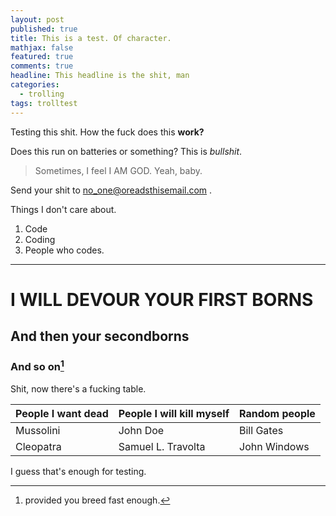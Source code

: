 ```yaml
---
layout: post
published: true
title: This is a test. Of character.
mathjax: false
featured: true
comments: true
headline: This headline is the shit, man
categories: 
  - trolling
tags: trolltest
---
```


Testing this shit. How the fuck does this **work?**

Does this run on batteries or something? This is *bullshit*.

> Sometimes, I feel I AM GOD. Yeah, baby.

Send your shit to <no_one@oreadsthisemail.com> .

Things I don't care about.

1. Code
2. Coding
3. People who codes.

***

I WILL DEVOUR YOUR FIRST BORNS
===
And then your secondborns
---
### And so on[^1]

Shit, now there's a fucking table.

People I want dead | People I will kill myself | Random people
------------ | ------------- | ------------
Mussolini | John Doe  | Bill Gates
Cleopatra | Samuel L. Travolta  | John Windows

I guess that's enough for testing.

[^1]:provided you breed fast enough.
